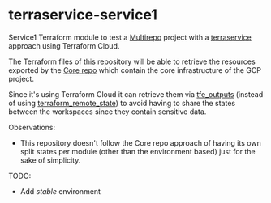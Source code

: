 # terraservice-service1
Service1 Terraform module to test a [Multirepo](https://www.hashicorp.com/blog/terraform-mono-repo-vs-multi-repo-the-great-debate) project with a [terraservice](https://www.hashicorp.com/resources/evolving-infrastructure-terraform-opencredo) approach using Terraform Cloud.

The Terraform files of this repository will be able to retrieve the resources exported by the [Core repo](https://github.com/awoisoak/terraservice-core)  which contain the core infrastructure of the GCP project.

Since it's using Terraform Cloud it can retrieve them via [tfe_outputs](https://registry.terraform.io/providers/hashicorp/tfe/latest/docs/data-sources/outputs) (instead of using [terraform_remote_state](https://developer.hashicorp.com/terraform/language/state/remote-state-data)) to avoid having to share the states between the workspaces since they contain sensitive data.


Observations:
- This repository doesn't follow the Core repo approach of having its own split states per module (other than the environment based) just for the sake of simplicity.

TODO:
- Add _stable_ environment
